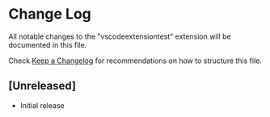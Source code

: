 # Change Log

All notable changes to the "vscodeextensiontest" extension will be documented in this file.

Check [Keep a Changelog](http://keepachangelog.com/) for recommendations on how to structure this file.

## [Unreleased]

- Initial release